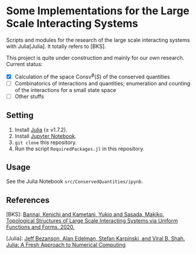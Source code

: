 # Some Implementations for the Large Scale Interacting Systems

Scripts and modules for the research of the large scale interacting systems with Julia[Julia].
It totally refers to [BKS].

This project is quite under construction and mainly for our own research.
Current status:

- [x] Calculation of the space $\mathrm{Consv}^\phi(S)$ of the conserved quantities
- [ ] Combinatorics of interactions and quantities; enumeration and counting of the interactions for a small state space
- [ ] Other stuffs

## Setting

1. Install [Julia](https://julialang.org/downloads/) (≥ v1.7.2).
2. Install [Jupyter Notebook](https://jupyter.org/install).
3. `git clone` this repository.
4. Run the script `RequiredPackages.jl` in this repository.

## Usage

See the Julia Notebook `src/ConservedQuantities/ipynb`.

## References

[BKS]: [Bannai, Kenichi and Kametani, Yukio and Sasada, Makiko. Topological Structures of Large Scale Interacting Systems via Uniform Functions and Forms. 2020.](https://arxiv.org/abs/2009.04699v4)

[Julia]: [Jeff Bezanson, Alan Edelman, Stefan Karpinski, and Viral B. Shah. Julia: A Fresh Approach to Numerical Computing](https://epubs.siam.org/doi/10.1137/141000671)
